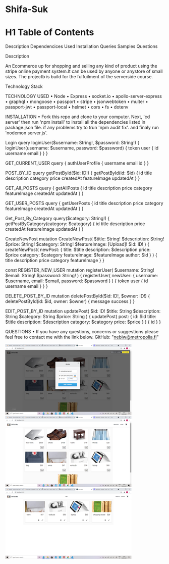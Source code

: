 
# Shifa-Suk

# H1 Table of Contents
Description
Dependencices Used
Installation
Queries Samples
Questions

Description

An Ecommerce up for shopping and selling any kind of product using the stripe online payment system.It can be used by anyone or anystore of small sizes. The projectb is build for the fulfuilment of the serverside course.


Technology Stack

TECHNOLOGY USED
• Node • Express • socket.io • apollo-server-express • graphql • mongoose • passport • stripe • jsonwebtoken • multer • passport-jwt • passport-local • helmet • cors • fs • dotenv

INSTALLATION
• Fork this repo and clone to your computer. Next, 'cd server' then run 'npm install' to install all the dependencies listed in package.json file. if any problems try to trun 'npm audit fix'. and finaly run 'nodemon server.js'.



Login
   query loginUser($username: String!, $password: String!) {
    loginUser(username: $username, password: $password) {
      token
      user {
        id
        username
        email
      }
    }
  }

GET_CURRENT_USER 
  query {
    authUserProfile {
      username
      email
      id
    }
  }


POST_BY_ID 
  query getPostById($id: ID!) {
    getPostById(id: $id) {
      id
      title
      description
      category
      price
      createdAt
      featureImage
      updatedAt
    }
  }

GET_All_POSTS 
  query {
    getAllPosts {
      id
      title
      description
      price
      category
      featureImage
      createdAt
      updatedAt
    }
  }


GET_USER_POSTS 
  query {
    getUserPosts {
      id
      title
      description
      price
      category
      featureImage
      createdAt
      updatedAt
    }
  }


Get_Post_By_Category 
  query($category: String!) {
    getPostByCategory(category: $category) {
      id
      title
      description
      price
      createdAt
      featureImage
      updatedAt
    }
  }
  
 CreateNewPost 
  mutation CreateNewPost(
    $title: String!
    $description: String!
    $price: String!
    $category: String!
    $featureImage: [Upload]!
    $id: ID!
  ) {
    createNewPost(
      newPost: {
        title: $title
        description: $description
        price: $price
        category: $category
        featureImage: $featureImage
        author: $id
      }
    ) {
      title
      description
      price
      category
      featureImage
    }
  }


const REGISTER_NEW_USER 
  mutation registerUser(
    $username: String!
    $email: String!
    $password: String!
  ) {
    registerUser(
      newUser: { username: $username, email: $email, password: $password }
    ) {
      token
      user {
        id
        username
        email
      }
    }
  }


DELETE_POST_BY_ID 
  mutation deletePostById($id: ID!, $owner: ID!) {
    deletePostById(id: $id, owner: $owner) {
      message
      success
    }
  }


EDIT_POST_BY_ID
  mutation updatePost(
    $id: ID!
    $title: String
    $description: String
    $category: String
    $price: String
  ) {
    updatePost(
      post: {
        id: $id
        title: $title
        description: $description
        category: $category
        price: $price
      }
    ) {
      id
    }
  }



QUESTIONS
• If you have any questions, concerns or suggestions please feel free to contact me with the link below. GitHub: "nebiw@metropolia.fi"



<img src="payement.png" width="400">
<img src="store.png" width="400">
<img src="userproducts.png" width="400">
